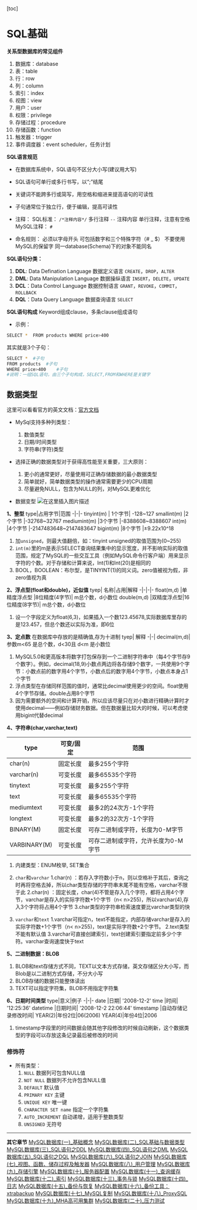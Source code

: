 [toc]

# SQL基础

**关系型数据库的常见组件**
1. 数据库：database
2. 表：table
3. 行：row
4. 列：column
5. 索引：index
6. 视图：view
7. 用户：user
8. 权限：privilege
9. 存储过程：procedure
10. 存储函数：function
11. 触发器：trigger
12. 事件调度器：event scheduler，任务计划


**SQL语言规范**
+ 在数据库系统中，SQL语句不区分大小写(建议用大写)
+ SQL语句可单行或多行书写，以“;”结尾
+ 关键词不能跨多行或简写，用空格和缩进来提高语句的可读性
+ 子句通常位于独立行，便于编辑，提高可读性

+ 注释：
SQL标准：
    `/*注释内容*/` 多行注释
    `--` 注释内容 单行注释，注意有空格
MySQL注释：
    `#`

+ 命名规则：
    必须以字母开头
    可包括数字和三个特殊字符（# _ $）
    不要使用MySQL的保留字
    同一database(Schema)下的对象不能同名



**SQL语句分类：**
1. **DDL**: Data Defination Language 数据定义语言
    `CREATE`，`DROP`，`ALTER`
2. **DML**: Data Manipulation Language 数据操纵语言
    `INSERT`，`DELETE`，`UPDATE`
3. **DCL**：Data Control Language 数据控制语言
    `GRANT`，`REVOKE`，`COMMIT`，`ROLLBACK`
4. **DQL**：Data Query Language 数据查询语言
    `SELECT`


**SQL语句构成**
Keyword组成clause，多条clause组成语句
+ 示例：
```bash
SELECT *  FROM products WHERE price>400  
```
其实就是3个子句：
```bash
SELECT *  #子句
FROM products  #子句
WHERE price>400    #子句
#说明：一组SQL语句，由三个子句构成，SELECT,FROM和WHERE是关键字
```


## 数据类型
这里可以看看官方的英文文档：[官方文档](https://dev.mysql.com/doc/refman/5.5/en/data-types.html)

+ MySql支持多种列类型：
    1. 数值类型
    2. 日期/时间类型
    3. 字符串(字符)类型

+ 选择正确的数据类型对于获得高性能至关重要，三大原则：
    1. 更小的通常更好，尽量使用可正确存储数据的最小数据类型
    2. 简单就好，简单数据类型的操作通常需要更少的CPU周期
    3. 尽量避免NULL，包含为NULL的列，对MySQL更难优化

+ 数据变型
![在这里插入图片描述](https://img-blog.csdnimg.cn/20190703161104959.png?x-oss-process=image/watermark,type_ZmFuZ3poZW5naGVpdGk,shadow_10,text_aHR0cHM6Ly90aHNvbi5ibG9nLmNzZG4ubmV0,size_16,color_FFFFFF,t_70)

**1、整型**
type|占用字节|范围
-|-|-
tinyint(m) | 1个字节| -128~127
smallint(m) |2个字节 |-32768~32767
mediumint(m) |3个字节 |-8388608~8388607
int(m) |4个字节 |-2147483648~2147483647
bigint(m) |8个字节 |±9.22x10^18

1. 加`unsigned`，则最大值翻倍，如：tinyint unsigned的取值范围为(0~255)
2. `int(m)`里的m是表示SELECT查询结果集中的显示宽度，并不影响实际的取值范围，规定了MySQL的一些交互工具（例如MySQL命令行客户端）用来显示字符的个数。对于存储和计算来说，Int(1)和Int(20)是相同的
3. BOOL，BOOLEAN：布尔型，是TINYINT(1)的同义词。zero值被视为假，非zero值视为真


**2、浮点型(float和double)，近似值**
tyep| 名称|占用|解释
-|-|-|-
float(m,d) |单精度浮点型 |8位精度(4字节)| m总个数，d小数位
double(m,d) |双精度浮点型|16位精度(8字节)| m总个数，d小数位

1. 设一个字段定义为float(6,3)，如果插入一个数123.45678,实际数据库里存的是123.457，但总个数还以实际为准，即6位


**3、定点数**
在数据库中存放的是精确值,存为十进制
tyep| 解释
-|-|
decimal(m,d)| 参数m<65 是总个数，d<30且 d<m 是小数位
1. MySQL5.0和更高版本将数字打包保存到一个二进制字符串中（每4个字节存9个数字）。例如，decimal(18,9)小数点两边将各存储9个数字，一共使用9个字节：小数点前的数字用4个字节，小数点后的数字用4个字节，小数点本身占1个字节
2. 浮点类型在存储同样范围的值时，通常比decimal使用更少的空间。float使用4个字节存储。double占用8个字节
3. 因为需要额外的空间和计算开销，所以应该尽量只在对小数进行精确计算时才使用decimal——例如存储财务数据。但在数据量比较大的时候，可以考虑使用bigint代替decimal


**4、字符串(char,varchar,text)**

type|可变/固定|范围
-|-|-
char(n) |固定长度|最多255个字符
varchar(n) |可变长度|最多65535个字符
tinytext |可变长度|最多255个字符
text |可变长度|最多65535个字符
mediumtext |可变长度|最多2的24次方-1个字符
longtext |可变长度|最多2的32次方-1个字符
BINARY(M) |固定长度|可存二进制或字符，长度为0-M字节
VARBINARY(M) |可变长度|可存二进制或字符，允许长度为0-M字节
1. 内建类型：ENUM枚举, SET集合

2. `char`和`varchar`
    1.char(n) ：若存入字符数小于n，则以空格补于其后，查询之时再将空格去掉，所以char类型存储的字符串末尾不能有空格，varchar不限于此
    2.char(n) ：固定长度，char(4)不管是存入几个字符，都将占用4个字节，varchar是存入的实际字符数+1个字节（n< n>255)，所以varchar(4),存入3个字符将占用4个字节
    3.char类型的字符串检索速度要比varchar类型的快
3. `varchar`和`text`
    1.varchar可指定n，text不能指定，内部存储varchar是存入的实际字符数+1个字节（n< n>255)，text是实际字符数+2个字节。
    2.text类型不能有默认值
    3.varchar可直接创建索引，text创建索引要指定前多少个字符。varchar查询速度快于text


**5、二进制数据：BLOB**
1. BLOB和text存储方式不同，TEXT以文本方式存储，英文存储区分大小写，而Blob是以二进制方式存储，不分大小写
2. BLOB存储的数据只能整体读出
3. TEXT可以指定字符集，BLOB不用指定字符集

**6、日期时间类型**
type|意义|例子
-|-|-
date |日期| '2008-12-2'
time |时间| '12:25:36'
datetime |日期时间| '2008-12-2 22:06:44'
timestamp |自动存储记录修改时间|
YEAR(2)|年份2位|06(2006)
YEAR(4)|年份4位|2006

1. timestamp字段里的时间数据会随其他字段修改的时候自动刷新，这个数据类型的字段可以存放这条记录最后被修改的时间


### 修饰符
+ 所有类型：
    1. `NULL` 数据列可包含NULL值
    2. `NOT NULL` 数据列不允许包含NULL值
    3. `DEFAULT` 默认值
    4. `PRIMARY KEY` 主键
    5. `UNIQUE KEY` 唯一键
    6. `CHARACTER SET name` 指定一个字符集
    7. `AUTO_INCREMENT` 自动递增，适用于整数类型
    8. `UNSIGNED` 无符号


- - - 

**其它章节**
[MySQL数据库(一)_基础概念]()
[MySQL数据库(二)_SQL基础与数据类型]()
[MySQL数据库(三)_SQL语句之DDL]()
[MySQL数据库(四)_SQL语句之DML]()
[MySQL数据库(五)_SQL语句之DQL]()
[MySQL数据库(六)_SQL语句之JOIN]()
[MySQL数据库(七)_视图、函数、储存过程及触发器]()
[MySQL数据库(八)_用户管理]()
[MySQL数据库(九)_存储引擎]()
[MySQL数据库(十)_服务器配置]()
[MySQL数据库(十一)_查询缓存]()
[MySQL数据库(十二)_索引]()
[MySQL数据库(十三)_事务与锁]()
[MySQL数据库(十四)_日志]()
[MySQL数据库(十五)_备份与恢复]()
[MySQL数据库(十六)_备份工具：xtrabackup]()
[MySQL数据库(十七)_MySQL复制]()
[MySQL数据库(十八)_ProxySQL]()
[MySQL数据库(十九)_MHA高可用集群]()
[MySQL数据库(二十)_压力测试]()